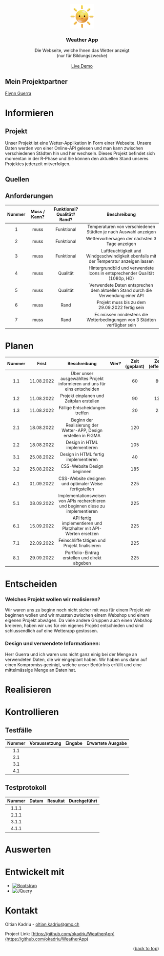 <a name="readme-top"></a>

<!-- PROJECT LOGO -->
<br />
<div align="center">
  <a href="https://github.com/okadriu/WeatherApp">
    <img src="img/Day Sun.svg" alt="Logo" width="80" height="80">
  </a>

  <h3 align="center">Weather App</h3>

  <p align="center">
    Die Webseite, welche Ihnen das Wetter anzeigt
    <br />
    (nur für Bildungszwecke) 
    <br />
    <br />
    <a href="https://github.com/okadriu/WeatherApp">Live Demo</a>
  </p>
</div>

## Mein Projektpartner

[Flynn Guerra](https://github.com/woqqq)

# Informieren

## Projekt

Unser Projekt ist eine Wetter-Applikation in Form einer Webseite. Unsere Daten werden von einer Online-API gelesen und man kann zwischen verschiedenen Städten hin und her wechseln. Dieses Projekt befindet sich momentan in der R-Phase und Sie können den aktuellen Stand unseres Projektes jederzeit mitverfolgen.

## Quellen

## Anforderungen

| **Nummer** | **Muss / Kann?** | **Funktional? Qualität? Rand?** |                                       **Beschreibung**                                       |
|:----------:|:----------------:|:-------------------------------:|:--------------------------------------------------------------------------------------------:|
|     1      |     muss         |     Funktional                  |     Temperaturen von verschiedenen Städten je nach Auswahl anzeigen                          |
|     2      |     muss         |     Funktional                  |     Wettervorhersagen der nächsten 3 Tage anzeigen                                           |
|     3      |     muss         |     Funktional                  |     Luftfeuchtigkeit und Windgeschwindigkeit ebenfalls mit der Temperatur anzeigen lassen    |
|     4      |     muss         |     Qualität                    |     Hintergrundbild und verwendete Icons in entsprechender Qualität (1080p, HD)              |
|     5      |     muss         |     Qualität                    |     Verwendete   Daten entsprechen dem aktuellen Stand durch die Verwendung einer API        |
|     6      |     muss         |     Rand                        |     Projekt muss bis zu dem 29.09.2022 fertig sein                                           |
|     7      |     muss         |     Rand                        |     Es müssen mindestens die Wetterbedingungen von 3 Städten verfügbar sein                  |

#  Planen

| **Nummer** |     **Frist**     |                                     **Beschreibung**                                     | **Wer?** | **Zeit (geplant)** | **Zeit (effektiv)** |
|:----------:|:-----------------:|:----------------------------------------------------------------------------------------:|:----------:|:--------------------:|:-------------------:|
|     1.1    |     11.08.2022    |     Über unser ausgewähltes Projekt informieren und uns für eins entscheiden             |          | 60                 | 80                  |
|     1.2    |     11.08.2022    |     Projekt einplanen und Zeitplan erstellen                                             |          | 90                 | 120                 |
|     1.3    |     11.08.2022    |     Fällige Entscheidungen treffen                                                       |          | 20                 | 25                  |
|     2.1    |     18.08.2022    |     Beginn der Realisierung der Wetter-APP, Design erstellen in FIGMA                    |          | 120                |                     |
|     2.2    |     18.08.2022    |     Design in HTML implementieren                                                        |          | 105                |                     |
|     3.1    |     25.08.2022    |     Design in HTML fertig implementieren                                                 |          | 40                 |                     |
|     3.2    |     25.08.2022    |     CSS-Website Design beginnen                                                          |          | 185                |                     |
|     4.1    |     01.09.2022    |     CSS-Website designen und optimaler Weise fertigstellen                               |          | 225                |                     |
|     5.1    |     08.09.2022    |     Implementationsweisen von APIs recherchieren und beginnen diese zu implementieren    |          | 225                |                     |
|     6.1    |     15.09.2022    |     API fertig implementieren und Platzhalter mit API-Werten ersetzen                    |          | 225                |                     |
|     7.1    |     22.09.2022    |     Feinschliffe tätigen und Projekt finalisieren                                        |          | 225                |                     |
|     8.1    |     29.09.2022    |     Portfolio-Eintrag erstellen und direkt abgeben                                       |          | 225                |                     |

#  Entscheiden

### Welches Projekt wollen wir realisieren?   
Wir waren uns zu beginn noch nicht sicher mit was für einem Projekt wir beginnen wollen und wir mussten zwischen einem Webshop und einem eigenen Projekt abwägen. Da viele andere Gruppen auch einen Webshop kreieren, haben wir uns für ein eigenes Projekt entschieden und sind schlussendlich auf eine Wetterapp gestossen.

### Design und verwendete Informationen: 
Herr Guerra und ich waren uns nicht ganz einig bei der Menge an verwendeten Daten, die wir eingeplant haben. Wir haben uns dann auf einen Kompromiss geeinigt, welche unser Bedürfnis erfüllt und eine mittelmässige Menge an Daten hat.


#  Realisieren

#  Kontrollieren

## Testfälle

| **Nummer** | **Voraussetzung** | **Eingabe** | **Erwartete Ausgabe** |
|:------------:|:-------------------:|:-------------:|:-----------------------:|
| 1.1        |                   |             |                       |
| 2.1        |                   |             |                       |
| 3.1        |                   |             |                       |
| 4.1        |                   |             |                       |

## Testprotokoll

| **Nummer** | **Datum** | **Resultat** | **Durchgeführt** |
|:------------:|:-----------:|:--------------:|:------------------:|
| 1.1.1  |           |              |                  |
| 2.1.1  |           |              |                  |
| 3.1.1  |           |              |                  |
| 4.1.1  |           |              |                  |

#  Auswerten


# Entwickelt mit

* [![Bootstrap][Bootstrap.com]][Bootstrap-url]
* [![JQuery][JQuery.com]][JQuery-url]


<!-- KONTAKT -->
# Kontakt

Oltian Kadriu - oltian.kadriu@gmx.ch

Project Link: [https://github.com/okadriu/WeatherApp](https://github.com/okadriu/WeatherApp)

<p align="right">(<a href="#readme-top">back to top</a>)</p>


<!-- MARKDOWN LINKS & IMAGES -->
[Bootstrap.com]: https://img.shields.io/badge/Bootstrap-563D7C?style=for-the-badge&logo=bootstrap&logoColor=white
[Bootstrap-url]: https://getbootstrap.com
[JQuery.com]: https://img.shields.io/badge/jQuery-0769AD?style=for-the-badge&logo=jquery&logoColor=white
[JQuery-url]: https://jquery.com
